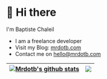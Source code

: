 # 👋 Hi there

I'm Baptiste Chaleil

- I am a freelance developer
- Visit my Blog: [mrdotb.com](https://mrdotb.com)
- Contact me on hello@mrdotb.com

| <a href="https://mrdotb.com"><img align="center" src="https://github-readme-stats.vercel.app/api?username=mrdotb&show_icons=true&theme=darcula&hide_border=true" alt="Mrdotb's github stats" /></a> | <a href="https://mrdotb.com"><img align="center" src="https://github-readme-stats.vercel.app/api/top-langs/?username=mrdotb&theme=darcula&hide_border=true&exclude_repo=vim-tailwindcss,sitemap-tools,batcat,warped-runner&hide=php,mdx,html,css&compact=true" /> |
| ------------- | ------------- |
